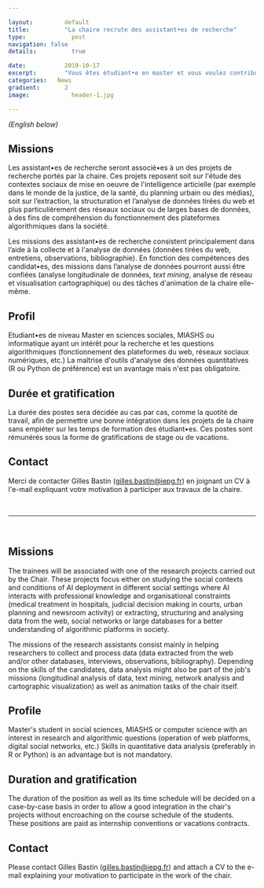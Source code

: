 ```yaml
---

layout:			default
title:  		"La chaire recrute des assistant•es de recherche"
type:			  post
navigation: false
details:		  true

date:   		2019-10-17
excerpt: 		"Vous êtes étudiant•e en master et vous voulez contribuer aux recherches menées dans le cadre de la chaire ? Des positions d'assistant•es de recherche vous sont ouvertes | <i>You are a master student and you want to contribute to the research carried out within the chair ? We have research assistants positions opened for you.</i>"
categories:   News
gradient: 		2
image: 			  header-1.jpg

---
```


<i>(English below)</i>

## Missions

Les assistant•es de recherche seront associé•es à un des projets de recherche portés par la chaire.
Ces projets reposent soit sur l'étude des contextes sociaux de mise en oeuvre de l'intelligence articielle (par exemple dans le monde de la justice, de la santé, du planning urbain ou des médias), soit sur l’extraction, la structuration et l’analyse de données tirées du web et plus particulièrement des réseaux sociaux ou de larges bases de données, à des fins de compréhension du fonctionnement des plateformes algorithmiques dans la société.

Les missions des assistant•es de recherche consistent principalement dans l’aide à la collecte et à l'analyse de données (données tirées du web, entretiens, observations, bibliographie).
En fonction des compétences des candidat•es, des missions dans l’analyse de données pourront aussi être confiées
(analyse longitudinale de données, <i>text mining</i>, analyse de réseau et visualisation cartographique) ou des tâches d'animation de la chaire elle-même.

## Profil

Etudiant•es de niveau Master en sciences sociales, MIASHS ou informatique ayant un intérêt pour la recherche et les questions algorithmiques (fonctionnement des plateformes du web, réseaux sociaux numériques, etc.)
La maîtrise d'outils d'analyse des données quantitatives (R ou Python de préférence) est un avantage mais n'est pas obligatoire.

## Durée et gratification

La durée des postes sera décidée au cas par cas, comme la quotité de travail, afin de permettre une bonne intégration dans les projets de la chaire sans empiéter sur les temps de formation des étudiant•es.
Ces postes sont rémunérés sous la forme de gratifications de stage ou de vacations.

## Contact

Merci de contacter Gilles Bastin (<a href="mailto:gilles.bastin@iepg.fr">gilles.bastin@iepg.fr</a>) en joignant un CV à l'e-mail expliquant votre motivation à participer aux travaux de la chaire.

<br>

---

<br>
  
## Missions

The trainees will be associated with one of the research projects carried out by the Chair.
These projects focus either on studying the social contexts and conditions of AI deployment in different social settings where AI interacts with professional knowledge and organisational constraints (medical treatment in hospitals, judicial decision making in courts, urban planning and newsroom activity) or extracting, structuring and analysing data from the web, social networks or large databases for a better understanding of algorithmic platforms in society.

The missions of the research assistants consist mainly in helping researchers to collect and process data (data extracted from the web and/or other databases, interviews, observations, bibliography).
Depending on the skills of the candidates, data analysis might also be part of the job's missions
(longitudinal analysis of data, text mining, network analysis and cartographic visualization) as well as animation tasks of the chair itself.

## Profile

Master's student in social sciences, MIASHS or computer science with an interest in research and algorithmic questions (operation of web platforms, digital social networks, etc.)
Skills in quantitative data analysis (preferably in R or Python) is an advantage but is not mandatory.

## Duration and gratification

The duration of the position as well as its time schedule will be decided on a case-by-case basis in order to allow a good integration in the chair's projects without encroaching on the course schedule of the students.
These positions are paid as internship conventions or vacations contracts.

## Contact

Please contact Gilles Bastin (<a href="mailto:gilles.bastin@iepg.fr">gilles.bastin@iepg.fr</a>) and attach a CV to the e-mail explaining your motivation to participate in the work of the chair.
